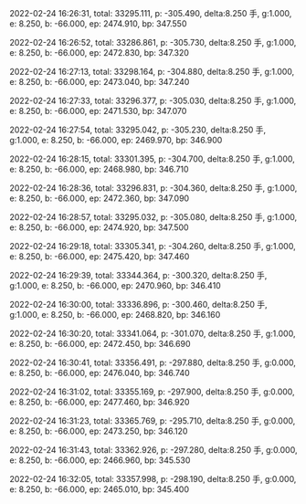 2022-02-24 16:26:31, total: 33295.111, p: -305.490, delta:8.250 手, g:1.000, e: 8.250, b: -66.000, ep: 2474.910, bp: 347.550

2022-02-24 16:26:52, total: 33286.861, p: -305.730, delta:8.250 手, g:1.000, e: 8.250, b: -66.000, ep: 2472.830, bp: 347.320

2022-02-24 16:27:13, total: 33298.164, p: -304.880, delta:8.250 手, g:1.000, e: 8.250, b: -66.000, ep: 2473.040, bp: 347.240

2022-02-24 16:27:33, total: 33296.377, p: -305.030, delta:8.250 手, g:1.000, e: 8.250, b: -66.000, ep: 2471.530, bp: 347.070

2022-02-24 16:27:54, total: 33295.042, p: -305.230, delta:8.250 手, g:1.000, e: 8.250, b: -66.000, ep: 2469.970, bp: 346.900

2022-02-24 16:28:15, total: 33301.395, p: -304.700, delta:8.250 手, g:1.000, e: 8.250, b: -66.000, ep: 2468.980, bp: 346.710

2022-02-24 16:28:36, total: 33296.831, p: -304.360, delta:8.250 手, g:1.000, e: 8.250, b: -66.000, ep: 2472.360, bp: 347.090

2022-02-24 16:28:57, total: 33295.032, p: -305.080, delta:8.250 手, g:1.000, e: 8.250, b: -66.000, ep: 2474.920, bp: 347.500

2022-02-24 16:29:18, total: 33305.341, p: -304.260, delta:8.250 手, g:1.000, e: 8.250, b: -66.000, ep: 2475.420, bp: 347.460

2022-02-24 16:29:39, total: 33344.364, p: -300.320, delta:8.250 手, g:1.000, e: 8.250, b: -66.000, ep: 2470.960, bp: 346.410

2022-02-24 16:30:00, total: 33336.896, p: -300.460, delta:8.250 手, g:1.000, e: 8.250, b: -66.000, ep: 2468.820, bp: 346.160

2022-02-24 16:30:20, total: 33341.064, p: -301.070, delta:8.250 手, g:1.000, e: 8.250, b: -66.000, ep: 2472.450, bp: 346.690

2022-02-24 16:30:41, total: 33356.491, p: -297.880, delta:8.250 手, g:0.000, e: 8.250, b: -66.000, ep: 2476.040, bp: 346.740

2022-02-24 16:31:02, total: 33355.169, p: -297.900, delta:8.250 手, g:0.000, e: 8.250, b: -66.000, ep: 2477.460, bp: 346.920

2022-02-24 16:31:23, total: 33365.769, p: -295.710, delta:8.250 手, g:0.000, e: 8.250, b: -66.000, ep: 2473.250, bp: 346.120

2022-02-24 16:31:43, total: 33362.926, p: -297.280, delta:8.250 手, g:0.000, e: 8.250, b: -66.000, ep: 2466.960, bp: 345.530

2022-02-24 16:32:05, total: 33357.998, p: -298.190, delta:8.250 手, g:0.000, e: 8.250, b: -66.000, ep: 2465.010, bp: 345.400